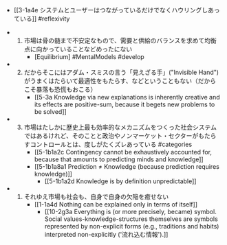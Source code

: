 - [[3-1a4e システムとユーザーはつながっているだけでなくハウリングしあっている]] #reflexivity

- 1. 市場は骨の髄まで不安定なもので、需要と供給のバランスを求めて均衡点に向かっていることなどめったにない
		- [Equilibrium] #MentalModels #develop
- 2. だからそこにはアダム・スミスの言う「見えざる手」("Invisible Hand") がうまくはたらいて最適性をもたらす、などということもない（だからこそ暴落も恐慌もおこる）
		- [[5-3a Knowledge via new explanations is inherently creative and its effects are positive-sum, because it begets new problems to be solved]]
- 3. 市場はたしかに歴史上最も効率的なメカニズムをつくった社会システムではあるけれど、そのことと政治やノンマーケット・セクターがもたらすコントロールとは、度しがたくズレあっている #categories
		- [[5-1b1a2c Contingency cannot be exhaustively accounted for, because that amounts to predicting minds and knowledge]]
		- [[5-1b1a8a1 Prediction ≠ Knowledge (because prediction requires knowledge)]]
			- [[5-1b1a2d Knowledge is by definition unpredictable]]
- 1. それゆえ市場も社会も、自身で自身の欠陥を癒せない
		- [[1-1a4d Nothing can be explained only in terms of itself]]
			- [[10-2g3a Everything is (or more precisely, became) symbol. Social values-knowledge-structures themselves are symbols represented by non-explicit forms (e.g., traditions and habits) interpreted non-explicitly ('流れ込む情報').]]

